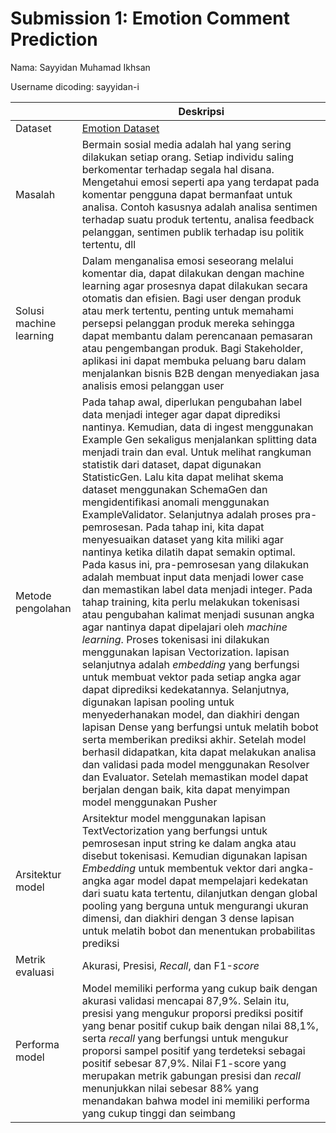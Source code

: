 # Submission 1: Emotion Comment Prediction
Nama: Sayyidan Muhamad Ikhsan

Username dicoding: sayyidan-i

| | Deskripsi |
| ----------- | ----------- |
| Dataset | [Emotion Dataset](https://www.kaggle.com/datasets/abdallahwagih/emotion-dataset) |
| Masalah | Bermain sosial media adalah hal yang sering dilakukan setiap orang. Setiap individu saling berkomentar terhadap segala hal disana. Mengetahui emosi seperti apa yang terdapat pada komentar pengguna dapat bermanfaat untuk analisa. Contoh kasusnya adalah analisa sentimen terhadap suatu produk tertentu, analisa feedback pelanggan, sentimen publik terhadap isu politik tertentu, dll |
| Solusi machine learning | Dalam menganalisa emosi seseorang melalui komentar dia, dapat dilakukan dengan machine learning agar prosesnya dapat dilakukan secara otomatis dan efisien. Bagi user dengan produk atau merk tertentu, penting untuk memahami persepsi pelanggan produk mereka sehingga dapat membantu dalam perencanaan pemasaran atau pengembangan produk. Bagi Stakeholder, aplikasi ini dapat membuka peluang baru dalam menjalankan bisnis B2B dengan menyediakan jasa analisis emosi pelanggan user|
| Metode pengolahan | Pada tahap awal, diperlukan pengubahan label data menjadi integer agar dapat diprediksi nantinya. Kemudian, data di ingest menggunakan Example Gen sekaligus menjalankan splitting data menjadi train dan eval. Untuk melihat rangkuman statistik dari dataset, dapat digunakan StatisticGen. Lalu kita dapat melihat skema dataset menggunakan SchemaGen dan mengidentifikasi anomali menggunakan ExampleValidator. Selanjutnya adalah proses pra-pemrosesan. Pada tahap ini, kita dapat menyesuaikan dataset yang kita miliki agar nantinya ketika dilatih dapat semakin optimal. Pada kasus ini, pra-pemrosesan yang dilakukan adalah membuat input data menjadi lower case dan memastikan label data menjadi integer. Pada tahap training, kita perlu melakukan tokenisasi atau pengubahan kalimat menjadi susunan angka agar nantinya dapat dipelajari oleh *machine learning*. Proses tokenisasi ini dilakukan menggunakan lapisan Vectorization. lapisan selanjutnya adalah *embedding* yang berfungsi untuk membuat vektor pada setiap angka agar dapat diprediksi kedekatannya. Selanjutnya, digunakan lapisan pooling untuk menyederhanakan model, dan diakhiri dengan lapisan Dense yang berfungsi untuk melatih bobot serta memberikan prediksi akhir. Setelah model berhasil didapatkan, kita dapat melakukan analisa dan validasi pada model menggunakan Resolver dan Evaluator. Setelah memastikan model dapat berjalan dengan baik, kita dapat menyimpan model menggunakan Pusher |
| Arsitektur model | Arsitektur model menggunakan lapisan TextVectorization yang berfungsi untuk pemrosesan input string ke dalam angka atau disebut tokenisasi. Kemudian digunakan lapisan *Embedding* untuk membentuk vektor dari angka-angka agar model dapat mempelajari kedekatan dari suatu kata tertentu, dilanjutkan dengan global pooling yang berguna untuk mengurangi ukuran dimensi, dan diakhiri dengan 3 dense lapisan untuk melatih bobot dan menentukan probabilitas prediksi |
| Metrik evaluasi | Akurasi, Presisi, *Recall*, dan F1-*score* |
| Performa model | Model memiliki performa yang cukup baik dengan akurasi validasi mencapai 87,9%. Selain itu, presisi yang mengukur proporsi prediksi positif yang benar positif cukup baik dengan nilai 88,1%, serta *recall* yang berfungsi untuk mengukur proporsi sampel positif yang terdeteksi sebagai positif sebesar 87,9%. Nilai F1-score yang merupakan metrik gabungan presisi dan *recall* menunjukkan nilai sebesar 88% yang menandakan bahwa model ini memiliki performa yang cukup tinggi dan seimbang|
